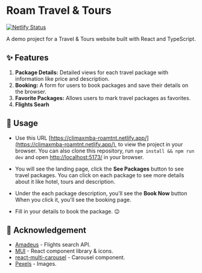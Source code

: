 

# Roam Travel &amp; Tours

[![Netlify Status](https://api.netlify.com/api/v1/badges/483a9e02-976b-4295-8f96-f6a37d1a2223/deploy-status)](https://app.netlify.com/sites/climaxmba-roamtnt/deploys)

A demo project for a Travel & Tours website built with React and TypeScript.

## ✨ Features

1. **Package Details:** Detailed views for each travel package with information like price and description.
2. **Booking:** A form for users to book packages and save their details on the browser.
4. **Favorite Packages:** Allows users to mark travel packages as favorites.
5. **Flights Searh**

## 🚀 Usage

- Use this URL [https://climaxmba-roamtnt.netlify.app/](https://climaxmba-roamtnt.netlify.app/), to view the project in your browser. You can also clone this repository, run `npm install && npm run dev` and open [http://localhost:5173/](http://localhost:5173/) in your browser.

- You will see the landing page, click the **See Packages** button to see travel packages. You can click on each package to see more details about it like hotel, tours and description.
- Under the each package description, you'll see the **Book Now** button When you click it, you'll see the booking page.
- Fill in your details to book the package. 😉

## 🙏 Acknowledgement
- [Amadeus](https://developers.amadeus.com/) - Flights search API.
- [MUI](https://mui.com/) - React component library & icons.
- [react-multi-carousel](https://www.npmjs.com/package/react-multi-carousel) - Carousel component.
- [Pexels](https://www.pexels.com) - Images.
